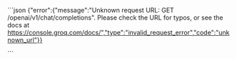 \`\`\`json
{"error":{"message":"Unknown request URL: GET /openai/v1/chat/completions\". Please check the URL for typos, or see the docs at https://console.groq.com/docs/","type":"invalid_request_error","code":"unknown_url"}}


\`\`\`
